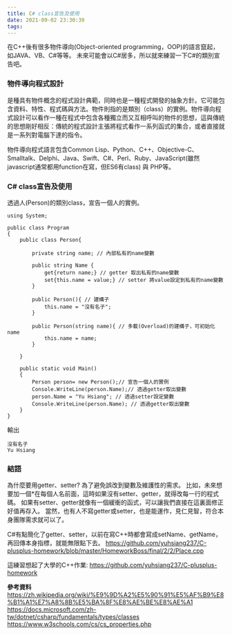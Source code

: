 ```yaml
---
title: C# class宣告及使用
date: 2021-09-02 23:30:39
tags:
---
```


在C++後有很多物件導向(Object-oriented programming，OOP)的語言竄起，如JAVA、VB、C#等等。
未來可能會以C#居多，所以就來練習一下C#的類別宣告吧。

### 物件導向程式設計
是種具有物件概念的程式設計典範，同時也是一種程式開發的抽象方針。它可能包含資料、特性、程式碼與方法。物件則指的是類別（class）的實例。物件導向程式設計可以看作一種在程式中包含各種獨立而又互相呼叫的物件的思想，這與傳統的思想剛好相反：傳統的程式設計主張將程式看作一系列函式的集合，或者直接就是一系列對電腦下達的指令。

物件導向程式語言包含Common Lisp、Python、C++、Objective-C、Smalltalk、Delphi、Java、Swift、C#、Perl、Ruby、JavaScript(雖然javascript通常都用function在寫，但ES6有class) 與 PHP等。 

### C# class宣告及使用 
透過人(Person)的類別class，宣告一個人的實例。

```
using System;
					
public class Program
{
	public class Person{
		
		private string name; // 內部私有的name變數
		
		public string Name {
			get{return name;} // getter 取出私有的name變數
			set{this.name = value;} // setter 將value設定到私有的name變數
		}
		
		public Person(){ // 建構子
			this.name = "沒有名子";
		}
		
		public Person(string name){ // 多載(Overload)的建構子，可初始化name
			this.name = name;
		}
	
	}
	
	public static void Main()
	{
		Person person= new Person();// 宣告一個人的實例
		Console.WriteLine(person.Name);// 透過getter取出變數
		person.Name = "Yu Hsiang"; // 透過setter設定變數
		Console.WriteLine(person.Name); // 透過getter取出變數
	}
}
```
輸出
```
沒有名子
Yu Hsiang
```

### 結語
為什麼要用getter、setter?
為了避免誤改到變數及維護性的需求。
比如，未來想要加一個*在每個人名前面，這時如果沒有setter、getter，就得改每一行的程式碼。
如果有setter、getter就像有一個緩衝的函式，可以讓我們直接在這裏面修正好值再存入。
當然，也有人不寫getter或setter，也是能運作，見仁見智，符合本身團隊需求就可以了。

C#有點簡化了getter、setter，以前在寫C++時都會寫成setName、getName，再回傳本身指標，就能無限點下去。
https://github.com/yuhsiang237/C-plusplus-homework/blob/master/HomeworkBoss/final/2/2/Place.cpp

這練習想起了大學的C++作業:
https://github.com/yuhsiang237/C-plusplus-homework

**參考資料**
https://zh.wikipedia.org/wiki/%E9%9D%A2%E5%90%91%E5%AF%B9%E8%B1%A1%E7%A8%8B%E5%BA%8F%E8%AE%BE%E8%AE%A1
https://docs.microsoft.com/zh-tw/dotnet/csharp/fundamentals/types/classes
https://www.w3schools.com/cs/cs_properties.php